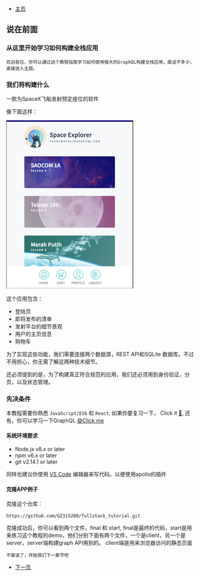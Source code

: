 
- [主页](../README.md)

## 说在前面
### 从这里开始学习如何构建全栈应用

    欢迎各位，你可以通过这个教程指南学习如何使用强大的GraphQL构建全栈应用，废话不多少，直接进入主题。

### 我们将构建什么

一款为SpaceX飞船发射预定座位的软件

像下面这样：


![Image](./img/spacex.png)

这个应用包含：

- 登陆页
- 即将发布的清单
- 发射平台的细节景观
- 用户的主页信息
- 购物车

为了实现这些功能，我们需要连接两个数据源，REST API和SQLite 数据库。不过不用担心，你无需了解这两种技术细节。

还必须提到的是，为了构建真正符合规范的应用，我们还必须用到身份验证，分页，以及状态管理。

### 先决条件
本教程需要你熟悉 `JavaScript/ES6` 和 `React`, 如果你要复习一下， Click it [🔗](https://reactjs.org/tutorial/tutorial.html), 还有，你可以学习一下GraphQL [😄Click me](https://graphql.org/learn/queries/)

#### 系统环境要求
- Node.js v8.x or later
- npm v6.x or later
- git v2.14.1 or later

同样也建议你使用 [VS Code](https://code.visualstudio.com/) 编辑器来写代码。以便使用apollo的插件

#### 克隆APP例子

克隆这个仓库：

```git
https://github.com/GZ315200/fullstack_tutorial.git
```

克隆成功后，你可以看到两个文件，final 和 start, final是最终的代码，start是用来练习这个教程的demo，他们分别下面有两个文件，一个是client，另一个是server，server端构建graph API用到的。
client端是用来浏览器访问的静态页面

`不废话了，开始我们下一章节吧`

- [下一页](./build_a_schema.md)